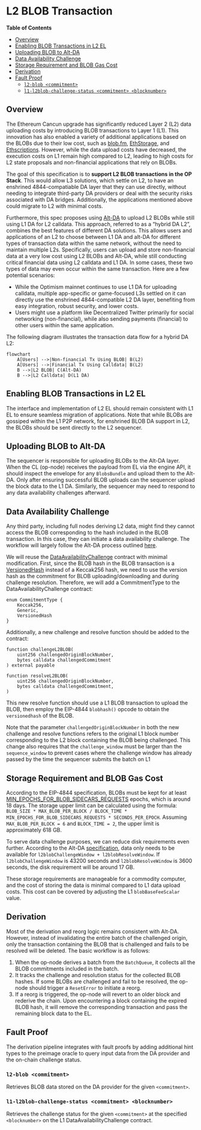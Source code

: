 # L2 BLOB Transaction

<!-- START doctoc generated TOC please keep comment here to allow auto update -->
<!-- DON'T EDIT THIS SECTION, INSTEAD RE-RUN doctoc TO UPDATE -->
**Table of Contents**

- [Overview](#overview)
- [Enabling BLOB Transactions in L2 EL](#enabling-blob-transactions-in-l2-el)
- [Uploading BLOB to Alt-DA](#uploading-blob-to-alt-da)
- [Data Availability Challenge](#data-availability-challenge)
- [Storage Requirement and BLOB Gas Cost](#storage-requirement-and-blob-gas-cost)
- [Derivation](#derivation)
- [Fault Proof](#fault-proof)
  - [`l2-blob <commitment>`](#l2-blob-commitment)
  - [`l1-l2blob-challenge-status <commitment> <blocknumber>`](#l1-l2blob-challenge-status-commitment-blocknumber)

<!-- END doctoc generated TOC please keep comment here to allow auto update -->

## Overview

The Ethereum Cancun upgrade has significantly reduced Layer 2 (L2) data uploading costs by introducing BLOB
transactions to Layer 1 (L1). This innovation has also enabled a variety of additional applications based on
the BLOBs due to their low cost, such as [blob.fm](https://blob.fm/), [EthStorage](https://ethstorage.io), and
[Ethscriptions](https://ethscriptions.com/). However, while the data upload costs have decreased, the execution
costs on L1 remain high compared to L2, leading to high costs for L2 state proposals and non-financial applications
that rely on BLOBs.

The goal of this specification is to **support L2 BLOB transactions in the OP Stack**. This would allow L3 solutions,
which settle on L2, to have an enshrined 4844-compatiable DA layer that they can use directly, without needing to
integrate third-party DA providers or deal with the security risks associated with DA bridges. Additionally, the
applications mentioned above could migrate to L2 with minimal costs.

Furthermore, this spec proposes using
[Alt-DA](https://github.com/ethereum-optimism/specs/blob/main/specs/experimental/alt-da.md) to upload L2 BLOBs while
still using L1 DA for L2 calldata. This approach, referred to as a “hybrid DA L2”, combines the best features of
different DA solutions. This allows
users and applications of an L2 to choose between L1 DA and alt-DA for different types of transaction data within the
same network, without the need to maintain multiple L2s. Specifically, users can upload and store non-financial data
at a very low cost using L2 BLOBs and Alt-DA, while still conducting critical financial data using L2 calldata and
L1 DA. In some cases, these two types of data may even occur within the same transaction. Here are a few potential
scenarios:

- While the Optimism mainnet continues to use L1 DA for uploading calldata, multiple app-specific or game-focused
L3s settled on it can directly use the enshrined 4844-compatible L2 DA layer, benefiting from easy integration, robust
security, and lower costs.
- Users might use a platform like Decentralized Twitter primarily for social networking (non-financial), while
also sending payments (financial) to other users within the same application.

The following diagram illustrates the transaction data flow for a hybrid DA L2:

```mermaid
flowchart
    A[Users] -->|Non-financial Tx Using BLOB| B(L2)
    A[Users] -->|Financial Tx Using Calldata| B(L2)
    B -->|L2 BLOB| C(Alt-DA)
    B -->|L2 Calldata| D(L1 DA)
```

## Enabling BLOB Transactions in L2 EL

The interface and implementation of L2 EL should remain consistent with L1 EL to ensure seamless migration of
applications. Note that while BLOBs are gossiped within the L1 P2P network, for enshrined BLOB DA support in L2, the
BLOBs should be sent directly to the L2 sequencer.

## Uploading BLOB to Alt-DA

The sequencer is responsible for uploading BLOBs to the Alt-DA layer. When the
CL (op-node) receives the payload from EL via the engine API, it should inspect the envelope for any `BlobsBundle`
and upload them to the Alt-DA. Only after ensuring successful BLOB uploads can the sequencer upload the block data
to the L1 DA. Similarly, the sequencer may need to respond to any data availability challenges afterward.

## Data Availability Challenge

Any third party, including full nodes deriving L2 data, might find they cannot access the BLOB corresponding to
the hash included in the BLOB transaction. In this case, they can initiate a data availability challenge. The
workflow will largely follow the Alt-DA process outlined
[here](https://github.com/ethstorage/specs/blob/l2-blob/specs/experimental/alt-da.md#data-availability-challenge-contract).

We will reuse the [DataAvailabilityChallenge][1] contract with minimal modification. First, since the BLOB hash in the BLOB
transaction is a
[VersionedHash](https://github.com/ethereum/EIPs/blob/master/EIPS/eip-4844.md#helpers)
instead of a Keccak256 hash, we need to use the version hash as the commitment for BLOB uploading/downloading and
during challenge resolution. Therefore, we will add a CommitmentType to the DataAvailabilityChallenge contract:

```solidity
enum CommitmentType {
    Keccak256,
    Generic,
    VersionedHash
}
```

Additionally, a new challenge and resolve function should be added to the contract:

```solidity
function challengeL2BLOB(
    uint256 challengedOriginBlockNumber, 
    bytes calldata challengedCommitment
) external payable

function resolveL2BLOB(
    uint256 challengedOriginBlockNumber, 
    bytes calldata challengedCommitment,
)
```

This new resolve function should use a L1 BLOB transaction to upload the BLOB, then employ the EIP-4844 `blobhash()`
opcode to obtain the `versionedhash` of the BLOB.

Note that the parameter `challengedOriginBlockNumber` in both the new challenge and resolve functions refers to the
original L1 block number corresponding to the L2 block containing the BLOB being challenged. This change also requires
that the `challenge_window` must be larger than the `sequence_window` to prevent cases where the challenge window has
already passed by the time the sequencer submits the batch on L1

[1]: https://github.com/ethereum-optimism/optimism/blob/develop/packages/contracts-bedrock/src/L1/DataAvailabilityChallenge.sol

## Storage Requirement and BLOB Gas Cost

According to the EIP-4844 specification, BLOBs must be kept for at least
[MIN_EPOCHS_FOR_BLOB_SIDECARS_REQUESTS][2]
epochs, which is around 18 days. The storage upper limit can be calculated using the formula:
`BLOB_SIZE * MAX_BLOB_PER_BLOCK / BLOCK_TIME * MIN_EPOCHS_FOR_BLOB_SIDECARS_REQUESTS * SECONDS_PER_EPOCH`.
Assuming `MAX_BLOB_PER_BLOCK = 6` and `BLOCK_TIME = 2`, the upper limit is approximately 618 GB.

To serve data challenge purposes, we can reduce disk requirements even further. According to the Alt-DA
[specification][3], data only needs to be available for `l2blobChallengeWindow + l2blobResolveWindow`.
If `l2blobChallengeWindow` is 43200 seconds and `l2blobResolveWindow` is 3600 seconds, the disk requirement
will be around 17 GB.

These storage requirements are manageable for a commodity computer, and the cost of storing the data is minimal
compared to L1 data upload costs. This cost can be covered by adjusting the L1 `blobBaseFeeScalar` value.

[2]: https://github.com/ethereum/consensus-specs/blob/4de1d156c78b555421b72d6067c73b614ab55584/configs/mainnet.yaml#L148
[3]: https://github.com/ethereum-optimism/specs/blob/main/specs/experimental/alt-da.md#data-availability-challenge-contract

## Derivation

Most of the derivation and reorg logic remains consistent with Alt-DA. However, instead of invalidating the entire
batch of the challenged origin, only the transaction containing the BLOB that is challenged and fails to be resolved
will be deleted. The basic workflow is as follows:

1. When the op-node derives a batch from the `BatchQueue`, it collects all the BLOB commitments included in the batch.
2. It tracks the challenge and resolution status for the collected BLOB hashes. If some BLOBs are challenged and fail
to be resolved, the op-node should trigger a `ResetError` to initiate a reorg.
3. If a reorg is triggered, the op-node will revert to an older block and rederive the chain. Upon encountering a
block containing the expired BLOB hash, it will remove the corresponding transaction and pass the remaining block
data to the EL.

## Fault Proof

The derivation pipeline integrates with fault proofs by adding additional hint types to the preimage oracle to query
input data from the DA provider and the on-chain challenge status.

### `l2-blob <commitment>`

Retrieves BLOB data stored on the DA provider for the given `<commitment>`.

### `l1-l2blob-challenge-status <commitment> <blocknumber>`

Retrieves the challenge status for the given `<commitment>` at the specified `<blocknumber>` on the L1
DataAvailabilityChallenge contract.

